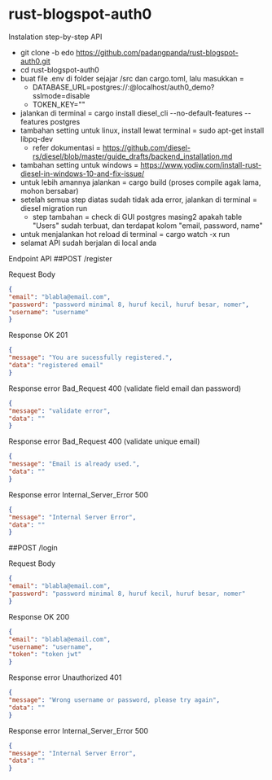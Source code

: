 # rust-blogspot-auth0

Instalation step-by-step API

- git clone -b edo https://github.com/padangpanda/rust-blogspot-auth0.git
- cd rust-blogspot-auth0
- buat file .env di folder sejajar /src dan cargo.toml, lalu masukkan = 
  - DATABASE_URL=postgres://<username postgres>:<password postgres>@localhost/auth0_demo?sslmode=disable
  - TOKEN_KEY="<bebas token key apa aja>"
- jalankan di terminal = cargo install diesel_cli --no-default-features --features postgres
- tambahan setting untuk linux, install lewat terminal = sudo apt-get install libpq-dev
  - refer dokumentasi = https://github.com/diesel-rs/diesel/blob/master/guide_drafts/backend_installation.md
- tambahan setting untuk windows = https://www.yodiw.com/install-rust-diesel-in-windows-10-and-fix-issue/
- untuk lebih amannya jalankan = cargo build (proses compile agak lama, mohon bersabar)
- setelah semua step diatas sudah tidak ada error, jalankan di terminal = diesel migration run
  - step tambahan = check di GUI postgres masing2 apakah table "Users" sudah terbuat, dan terdapat kolom "email, password, name"
- untuk menjalankan hot reload di terminal = cargo watch -x run
- selamat API sudah berjalan di local anda

Endpoint API
##POST /register

Request Body
```json
{
"email": "blabla@email.com",
"password": "password minimal 8, huruf kecil, huruf besar, nomer",
"username": "username"
}
```

Response OK 201
```json
{
"message": "You are sucessfully registered.",
"data": "registered email"
}
```

Response error Bad_Request 400 (validate field email dan password)
```json
{
"message": "validate error",
"data": ""
}
```

Response error Bad_Request 400 (validate unique email)
```json
{
"message": "Email is already used.",
"data": ""
}
```

Response error Internal_Server_Error 500
```json
{
"message": "Internal Server Error",
"data": ""
}
```
##POST /login

Request Body
```json
{
"email": "blabla@email.com",
"password": "password minimal 8, huruf kecil, huruf besar, nomer"
}
```

Response OK 200
```json
{
"email": "blabla@email.com",
"username": "username",
"token": "token jwt"
}
```

Response error Unauthorized 401
```json
{
"message": "Wrong username or password, please try again",
"data": ""
}
```

Response error Internal_Server_Error 500
```json
{
"message": "Internal Server Error",
"data": ""
}
```